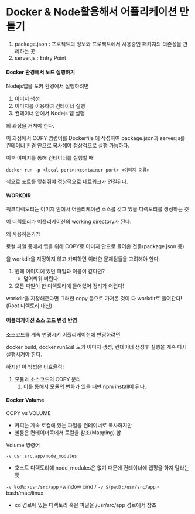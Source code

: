 # Docker & Node활용해서 어플리케이션 만들기



1. package.json : 프로젝트의 정보와 프로젝트에서 사용중인 패키지의 의존성을 관리하는 곳
2. server.js : Entry Point



#### Docker 환경에서 노드 실행하기

Nodejs앱을 도커 환경에서 실행하려면

1. 이미지 생성
2. 이미지를 이용하여 컨테이너 실행
3. 컨테이너 안에서 Nodejs 앱 실행



의 과정을 거쳐야 한다.



이 과정에서 COPY 명령어를 Dockerfile 에 작성하여 package.json과 server.js를 컨테이너 환경 안으로 복사해야 정상적으로 실행 가능하다.



이후 이미지를 통해 컨테이너를 실행할 때

`docker run -p <local port>:<container port> <이미지 이름> `

식으로 포트를 맞춰줘야 정상적으로 네트워크가 연결된다.



#### WORKDIR

워크디렉토리는 이미지 안에서 어플리케이션 소스를 갖고 있을 디렉토리를 생성하는 것

이 디렉토리가 어플리케이션의 working directory가 된다.



왜 사용하는가?!

로컬 파일 중에서 앱을 위해 COPY로 이미지 안으로 들어온 것들(package.json 등)

을 workdir을 지정하지 않고 카피하면 이러한 문제점들을 고려해야 한다.

1. 원래 이미지에 있던 파일과 이름이 같다면?
   - 덮어씌워 버린다.
2. 모든 파일이 한 디렉토리에 들어있어 정리가 어렵다!



workdir을 지정해준다면 그러한 copy 등으로 가져온 것이 다 workdir로 들어간다!(Root 디렉토리 대신)



#### 어플리케이션 소스 코드 변경 반영

소스코드를 계속 변경시켜 어플리케이션에 반영하려면

docker build, docker run으로 도커 이미지 생성, 컨테이너 생성후 실행을 계속 다시 실행시켜야 한다.



하지만 이 방법은 비효율적!



1. 모듈과 소스코드의 COPY 분리
   1. 이를 통해서 모듈의 변화가 있을 때만 npm install이 된다.



#### Docker Volume

COPY vs VOLUME

- 카피는 계속 로컬에 있는 파일을 컨테이너로 복사하지만
- 볼륨은 컨테이너쪽에서 로컬을 참조(Mapping) 함



Volume 명령어

`-v usr.src.app/node_modules`

- 호스트 디렉토리에 node_modules은 없기 때문에 컨테이너에 맵핑을 하지 말라는 뜻

`-v %cd%:/usr/src/app` -window cmd /  `-v $(pwd):/usr/src/app` - bash/mac/linux

- cd 경로에 있는 디렉토리 혹은 파일을 /usr/src/app 경로에서 참조



